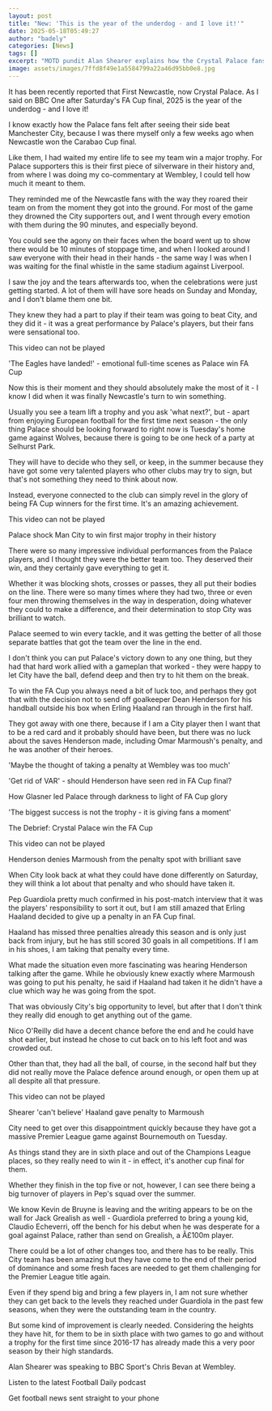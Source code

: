 ```yaml
---
layout: post
title: "New: 'This is the year of the underdog - and I love it!'"
date: 2025-05-18T05:49:27
author: "badely"
categories: [News]
tags: []
excerpt: "MOTD pundit Alan Shearer explains how the Crystal Palace fans played their part in their side's FA Cup final win over Manchester City, and what else d"
image: assets/images/7ffd8f49e1a5584799a22a46d95bb0e8.jpg
---
```


It has been recently reported that First Newcastle, now Crystal Palace. As I said on BBC One after Saturday's FA Cup final, 2025 is the year of the underdog - and I love it!

I know exactly how the Palace fans felt after seeing their side beat Manchester City, because I was there myself only a few weeks ago when Newcastle won the Carabao Cup final.

Like them, I had waited my entire life to see my team win a major trophy. For Palace supporters this is their first piece of silverware in their history and, from where I was doing my co-commentary at Wembley, I could tell how much it meant to them.

They reminded me of the Newcastle fans with the way they roared their team on from the moment they got into the ground. For most of the game they drowned the City supporters out, and I went through every emotion with them during the 90 minutes, and especially beyond.

You could see the agony on their faces when the board went up to show there would be 10 minutes of stoppage time, and when I looked around I saw everyone with their head in their hands - the same way I was when I was waiting for the final whistle in the same stadium against Liverpool.

I saw the joy and the tears afterwards too, when the celebrations were just getting started. A lot of them will have sore heads on Sunday and Monday, and I don't blame them one bit.

They knew they had a part to play if their team was going to beat City, and they did it - it was a great performance by Palace's players, but their fans were sensational too.

This video can not be played

'The Eagles have landed!' - emotional full-time scenes as Palace win FA Cup

Now this is their moment and they should absolutely make the most of it - I know I did when it was finally Newcastle's turn to win something.

Usually you see a team lift a trophy and you ask 'what next?', but - apart from enjoying European football for the first time next season - the only thing Palace should be looking forward to right now is Tuesday's home game against Wolves, because there is going to be one heck of a party at Selhurst Park.

They will have to decide who they sell, or keep, in the summer because they have got some very talented players who other clubs may try to sign, but that's not something they need to think about now.

Instead, everyone connected to the club can simply revel in the glory of being FA Cup winners for the first time. It's an amazing achievement.

This video can not be played

Palace shock Man City to win first major trophy in their history

There were so many impressive individual performances from the Palace players, and I thought they were the better team too. They deserved their win, and they certainly gave everything to get it.

Whether it was blocking shots, crosses or passes, they all put their bodies on the line. There were so many times where they had two, three or even four men throwing themselves in the way in desperation, doing whatever they could to make a difference, and their determination to stop City was brilliant to watch.

Palace seemed to win every tackle, and it was getting the better of all those separate battles that got the team over the line in the end.

I don't think you can put Palace's victory down to any one thing, but they had that hard work allied with a gameplan that worked - they were happy to let City have the ball, defend deep and then try to hit them on the break.

To win the FA Cup you always need a bit of luck too, and perhaps they got that with the decision not to send off goalkeeper Dean Henderson for his handball outside his box when Erling Haaland ran through in the first half.

They got away with one there, because if I am a City player then I want that to be a red card  and it probably should have been, but there was no luck about the saves Henderson made, including Omar Marmoush's penalty, and he was another of their heroes.

'Maybe the thought of taking a penalty at Wembley was too much'

'Get rid of VAR' - should Henderson have seen red in FA Cup final?

How Glasner led Palace through darkness to light of FA Cup glory

'The biggest success is not the trophy - it is giving fans a moment'

The Debrief: Crystal Palace win the FA Cup

This video can not be played

Henderson denies Marmoush from the penalty spot with brilliant save

When City look back at what they could have done differently on Saturday, they will think a lot about that penalty and who should have taken it.

Pep Guardiola pretty much confirmed in his post-match interview that it was the players' responsibility to sort it out, but I am still amazed that Erling Haaland decided to give up a penalty in an FA Cup final.

Haaland has missed three penalties already this season and is only just back from injury, but he has still scored 30 goals in all competitions. If I am in his shoes, I am taking that penalty every time.

What made the situation even more fascinating was hearing Henderson talking after the game. While he obviously knew exactly where Marmoush was going to put his penalty, he said if Haaland had taken it he didn't have a clue which way he was going from the spot.

That was obviously City's big opportunity to level, but after that I don't think they really did enough to get anything out of the game.

Nico O'Reilly did have a decent chance before the end and he could have shot earlier, but instead he chose to cut back on to his left foot and was crowded out.

Other than that, they had all the ball, of course, in the second half but they did not really move the Palace defence around enough, or open them up at all despite all that pressure.

This video can not be played

Shearer 'can't believe' Haaland gave penalty to Marmoush

City need to get over this disappointment quickly because they have got a massive Premier League game against Bournemouth on Tuesday.

As things stand they are in sixth place and out of the Champions League places, so they really need to win it - in effect, it's another cup final for them.

Whether they finish in the top five or not, however, I can see there being a big turnover of players in Pep's squad over the summer.

We know Kevin de Bruyne is leaving and the writing appears to be on the wall for Jack Grealish as well - Guardiola preferred to bring a young kid, Claudio Echeverri, off the bench for his debut when he was desperate for a goal against Palace, rather than send on Grealish, a Â£100m player.

There could be a lot of other changes too, and there has to be really. This City team has been amazing but they have come to the end of their period of dominance and some fresh faces are needed to get them challenging for the Premier League title again.

Even if they spend big and bring a few players in, I am not sure whether they can get back to the levels they reached under Guardiola in the past few seasons, when they were the outstanding team in the country.

But some kind of improvement is clearly needed. Considering the heights they have hit, for them to be in sixth place with two games to go and without a trophy for the first time since 2016-17 has already made this a very poor season by their high standards.

Alan Shearer was speaking to BBC Sport's Chris Bevan at Wembley.

Listen to the latest Football Daily podcast

Get football news sent straight to your phone

